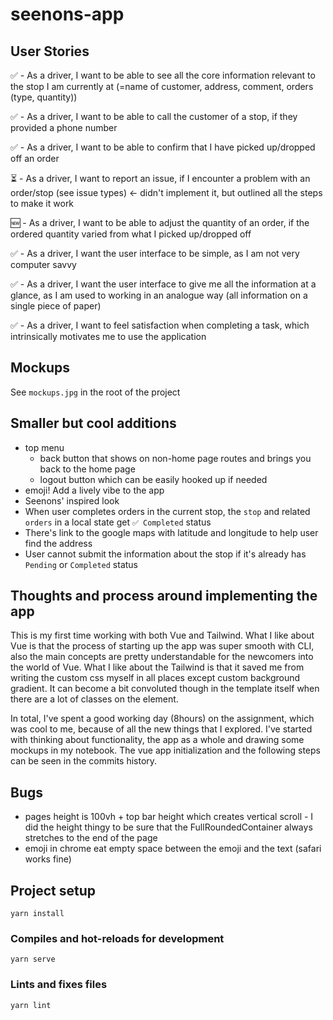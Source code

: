 # seenons-app

## User Stories
✅ - As a driver, I want to be able to see all the core information relevant to the
stop I am currently at (=name of customer, address, comment, orders (type,
quantity))

✅ - As a driver, I want to be able to call the customer of a stop, if they provided a
  phone number

✅ - As a driver, I want to be able to confirm that I have picked up/dropped off an
  order

⏳ - As a driver, I want to report an issue, if I encounter a problem with an
  order/stop (see issue types) <- didn't implement it, but outlined all the steps to make it work

🆕 - As a driver, I want to be able to adjust the quantity of an order, if the ordered
  quantity varied from what I picked up/dropped off

✅ - As a driver, I want the user interface to be simple, as I am not very computer
  savvy

✅ - As a driver, I want the user interface to give me all the information at a
  glance, as I am used to working in an analogue way (all information on a
  single piece of paper)

✅ - As a driver, I want to feel satisfaction when completing a task, which
  intrinsically motivates me to use the application

## Mockups

See `mockups.jpg` in the root of the project

## Smaller but cool additions

- top menu
  - back button that shows on non-home page routes and brings you back to the home page
  - logout button which can be easily hooked up if needed
- emoji! Add a lively vibe to the app
- Seenons' inspired look
- When user completes orders in the current stop, the `stop` and related `orders` in a local state get `✅ Completed` status
- There's link to the google maps with latitude and longitude to help user find the address
- User cannot submit the information about the stop if it's already has `Pending` or `Completed` status

## Thoughts and process around implementing the app

This is my first time working with both Vue and Tailwind. 
What I like about Vue is that the process of starting up the app was super smooth with CLI, also the main concepts are pretty understandable for the newcomers into the world of Vue.
What I like about the Tailwind is that it saved me from writing the custom css myself in all places except custom background gradient.
It can become a bit convoluted though in the template itself when there are a lot of classes on the element.

In total, I've spent a good working day (8hours) on the assignment, which was cool to me, because of all the new things that I explored.
I've started with thinking about functionality, the app as a whole and drawing some mockups in my notebook.
The vue app initialization and the following steps can be seen in the commits history.


## Bugs
- pages height is 100vh + top bar height which creates vertical scroll - I did the height thingy to be sure that the FullRoundedContainer always stretches to the end of the page 
- emoji in chrome eat empty space between the emoji and the text (safari works fine)

## Project setup
```
yarn install
```

### Compiles and hot-reloads for development
```
yarn serve
```

### Lints and fixes files
```
yarn lint
```
